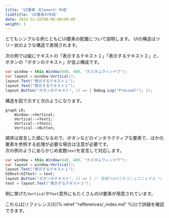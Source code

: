 ```yaml
---
title: 'UI要素（Element）作成'
linkTitle: 'UI要素の作成'
date: 2024-12-16T00:00:00+09:00
weight: 3
---
```


とてもシンプルな例とともにUI要素の配置について説明します。
UIの構造はツリー状のような構造で表現されます。

次の例では縦にテキストの「表示するテキスト１」「表示するテキスト２」と、ボタンの「ボタンのテキスト」が並ぶ構成です。

```C#
var window = this.Window(640, 480, "カスタムウィンドウ");
var layout = window.Vertical();
layout.Text("表示するテキスト１");
layout.Text("表示するテキスト２");
layout.Button("ボタンのテキスト", () => { Debug.Log("Pressed!"); });
```

構造を図で示すと次のようになります。

```mermaid
graph LR;
    Window-->Vertical;
    Vertical-->Text1;
    Vertical-->Text2;
    Vertical-->Button;
```

順序は宣言した順になるので、ボタンなどのインタラクティブな要素で、ほかの要素を参照する処理が必要な場合は注意が必要です。  
次の例のようにあらかじめ変数`text`を宣言して対応します。

```C#
var window = this.Window(640, 480, "カスタムウィンドウ");
var layout = window.Vertical();
layout.Text("表示するテキスト１");
UIHost<UIText> = text;
layout.Button("ボタンのテキスト", () => { /* 変数[text]をゴニョゴニョする */ });
text = layout.Text("表示するテキスト２");
```

例に挙げた`Vertical`や`Text`意外にもたくさんのUI要素が用意されています。

これらは[リファレンス]({{% relref "refferences/_index.md" %}})で詳細を確認できます。
